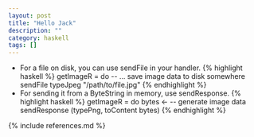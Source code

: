 ```yaml
---
layout: post
title: "Hello Jack"
description: ""
category: haskell
tags: []
---
```

* For a file on disk, you can use sendFile in your handler.
{% highlight haskell %}
getImageR = do
    -- ... save image data to disk somewhere
    sendFile typeJpeg "/path/to/file.jpg"
{% endhighlight %}
* For sending it from a ByteString in memory, use sendResponse.
{% highlight haskell %}
getImageR = do
    bytes <- -- generate image data
    sendResponse (typePng, toContent bytes)
{% endhighlight %}

{% include references.md %}
